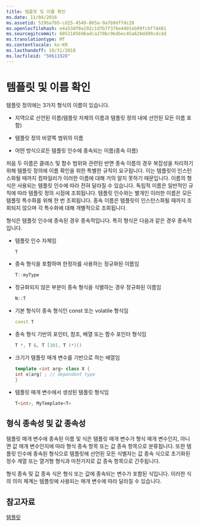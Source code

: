 ```yaml
---
title: 템플릿 및 이름 확인
ms.date: 11/04/2016
ms.assetid: 519ba7b5-cd25-4549-865a-9a7b9dffdc28
ms.openlocfilehash: e4a53df0a192c1d7b7f376e4401eb99fcbf7d481
ms.sourcegitcommit: 6052185696adca270bc9bdbec45a626dd89cdcdd
ms.translationtype: MT
ms.contentlocale: ko-KR
ms.lasthandoff: 10/31/2018
ms.locfileid: "50611928"
---
```

# <a name="templates-and-name-resolution"></a>템플릿 및 이름 확인

템플릿 정의에는 3가지 형식의 이름이 있습니다.

- 지역으로 선언된 이름(템플릿 자체의 이름과 템플릿 정의 내에 선언된 모든 이름 포함)

- 템플릿 정의 바깥쪽 범위의 이름

- 어떤 방식으로든 템플릿 인수에 종속되는 이름(종속 이름)

처음 두 이름은 클래스 및 함수 범위와 관련된 반면 종속 이름의 경우 복잡성을 처리하기 위해 템플릿 정의에 이름 확인을 위한 특별한 규칙이 요구됩니다. 이는 템플릿이 인스턴스화될 때까지 컴파일러가 이러한 이름에 대해 거의 알지 못하기 때문입니다. 이름의 형식은 사용되는 템플릿 인수에 따라 전혀 달라질 수 있습니다. 독립적 이름은 일반적인 규칙에 따라 템플릿 정의 시점에 조회됩니다. 템플릿 인수와는 별개인 이러한 이름은 모든 템플릿 특수화를 위해 한 번 조회됩니다. 종속 이름은 템플릿이 인스턴스화될 때까지 조회되지 않으며 각 특수화에 대해 개별적으로 조회됩니다.

형식은 템플릿 인수에 종속된 경우 종속적입니다. 특히 형식은 다음과 같은 경우 종속적입니다.

- 템플릿 인수 자체임

    ```cpp
    T
    ```

- 종속 형식을 포함하며 한정자를 사용하는 정규화된 이름임

    ```cpp
    T::myType
    ```

- 정규화되지 않은 부분이 종속 형식을 식별하는 경우 정규화된 이름임

    ```cpp
    N::T
    ```

- 기본 형식이 종속 형식인 const 또는 volatile 형식임

    ```cpp
    const T
    ```

- 종속 형식 기반의 포인터, 참조, 배열 또는 함수 포인터 형식임

    ```cpp
    T *, T &, T [10], T (*)()
    ```

- 크기가 템플릿 매개 변수를 기반으로 하는 배열임

    ```cpp
    template <int arg> class X {
    int x[arg] ; // dependent type
    }
    ```

- 템플릿 매개 변수에서 생성된 템플릿 형식임

    ```cpp
    T<int>, MyTemplate<T>
    ```

## <a name="type-dependence-and-value-dependence"></a>형식 종속성 및 값 종속성

템플릿 매개 변수에 종속된 이름 및 식은 템플릿 매개 변수가 형식 매개 변수인지, 아니면 값 매개 변수인지에 따라 형식 종속 항목 또는 값 종속 항목으로 분류됩니다. 또한 템플릿 인수에 종속된 형식으로 템플릿에 선언된 모든 식별자는 값 종속 식으로 초기화된 정수 계열 또는 열거형 형식과 마찬가지로 값 종속 항목으로 간주됩니다.

형식 종속 및 값 종속 식은 형식 또는 값에 종속되는 변수가 포함된 식입니다. 이러한 식의 의미 체계는 템플릿에 사용되는 매개 변수에 따라 달라질 수 있습니다.

## <a name="see-also"></a>참고자료

[템플릿](../cpp/templates-cpp.md)